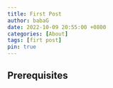 ```yaml
---
title: First Post
author: babaG
date: 2022-10-09 20:55:00 +0800
categories: [About]
tags: [firt post]
pin: true
---
```


## Prerequisites